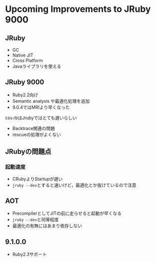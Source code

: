 # Upcoming Improvements to JRuby 9000

## JRuby

* GC
* Native JIT
* Cross Platform
* Javaライブラリを使える

## JRuby 9000

* Ruby2.2向け
* Semantic analysis や最適化処理を追加
* 9.0.4ではMRIより早くなった

csv.rbはJrubyではとても遅いらしい
* Backtrace関連の問題
* rescueの処理がよくない

## JRubyの問題点

### 起動速度

* CRubyよりStartupが遅い
* ```jruby --dev```とすると速いけど，最適化とか抜けているので注意

## AOT

* PrecompilerとしてJITの前に走らせると起動が早くなる
* ```jruby --dev```と同等程度
* 最適化の有無にはあまり依存しない


## 9.1.0.0

* Ruby2.3サポート
